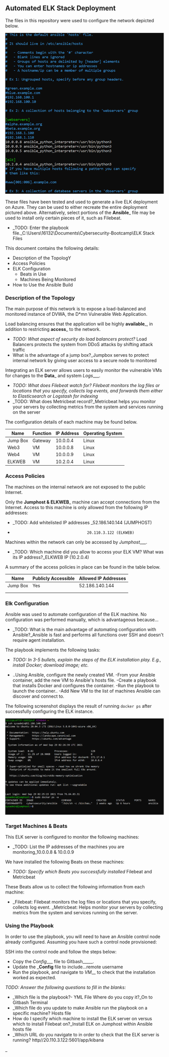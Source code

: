 ## Automated ELK Stack Deployment

The files in this repository were used to configure the network depicted below.

![TODO: Update the path with the name of your diagram](Ansible/Ansible.PNG)

These files have been tested and used to generate a live ELK deployment on Azure. They can be used to either recreate the entire deployment pictured above. Alternatively, select portions of the __Ansible___ file may be used to install only certain pieces of it, such as Filebeat.

  - _TODO: Enter the playbook file._C:\Users\16132\Documents\Cybersecurity-Bootcamp\ELK Stack Files

This document contains the following details:
- Description of the TopologY
- Access Policies
- ELK Configuration
  - Beats in Use
  - Machines Being Monitored
- How to Use the Ansible Build


### Description of the Topology

The main purpose of this network is to expose a load-balanced and monitored instance of DVWA, the D*mn Vulnerable Web Application.

Load balancing ensures that the application will be highly __available___, in addition to restricting __access___ to the network.
- _TODO: What aspect of security do load balancers protect?_  Load Balancers protects the system from DDoS attacks by shifting attack traffic
- What is the advantage of a jump box?_Jumpbox serves to protect internal network by giving user access to a secure node to monitored

Integrating an ELK server allows users to easily monitor the vulnerable VMs for changes to the __Data___ and system _Logs____.
- _TODO: What does Filebeat watch for?  Filebeat monitors the log files or locations that you specify, collects log events, and forwards them either to Elasticsearch or Logstash for indexing_
- _TODO: What does Metricbeat record?_Metricbeat helps you monitor your servers by collecting metrics from the system and services running on the server

The configuration details of each machine may be found below.


| Name     | Function | IP Address | Operating System |
|----------|----------|------------|------------------|
| Jump Box | Gateway  | 10.0.0.4   | Linux            |
|   Web3   |     VM   | 10.0.0.8   | Linux            |
|   Web4   |     VM   | 10.0.0.9   | Linux            |
|   ELKWEB |     VM   | 10.2.0.4   | Linux            |

### Access Policies

The machines on the internal network are not exposed to the public Internet. 

Only the __Jumphost & ELKWEB___ machine can accept connections from the Internet. Access to this machine is only allowed from the following IP addresses:
- _TODO: Add whitelisted IP addresses _52.186.140.144 (JUMPHOST)
-                                      20.110.3.122 (ELKWEB)

Machines within the network can only be accessed by _Jumphost____.

- _TODO: Which machine did you allow to access your ELK VM? What was its IP address?_ELKWEB IP (10.2.0.4)

A summary of the access policies in place can be found in the table below.

| Name     | Publicly Accessible | Allowed IP Addresses |
|----------|---------------------|----------------------|
| Jump Box | Yes                 |  52.186.140.144      |
|          |                     |                      |
|          |                     |                      |

### Elk Configuration

Ansible was used to automate configuration of the ELK machine. No configuration was performed manually, which is advantageous because...
- _TODO: What is the main advantage of automating configuration with Ansible?_Ansible is fast and performs all functions over SSH and doesn't require agent installation. 

The playbook implements the following tasks:
- _TODO: In 3-5 bullets, explain the steps of the ELK installation play. E.g., install Docker; download image; etc._

- ..Using Ansible, configure the newly created VM.
-From your Ansible container, add the new VM to Ansible's hosts file.
-Create a playbook that installs Docker and configures the container.
-Run the playbook to launch the container..
-Add New VM to the list of machines Ansible can discover and connect to.

The following screenshot displays the result of running `docker ps` after successfully configuring the ELK instance.

![TODO: Update the path with the name of your screenshot of docker ps output](Docker/DockerPS.PNG)

### Target Machines & Beats
This ELK server is configured to monitor the following machines:
- _TODO: List the IP addresses of the machines you are monitoring_10.0.0.8 & 10.0.0.9

We have installed the following Beats on these machines:
- _TODO: Specify which Beats you successfully installed_ Filebeat and Metricbeat

These Beats allow us to collect the following information from each machine:
- _Filebeat: Filebeat monitors the log files or locations that you specify, collects log event.
  _Metricbeat: Helps monitor your servers by collecting metrics from the system and services running on the server.

### Using the Playbook
In order to use the playbook, you will need to have an Ansible control node already configured. Assuming you have such a control node provisioned: 

SSH into the control node and follow the steps below:
- Copy the _Config____ file to Gitbash_____.
- Update the ___Config__ file to include...remote username
- Run the playbook, and navigate to _VM___ to check that the installation worked as expected.

_TODO: Answer the following questions to fill in the blanks:_
- _Which file is the playbook?- YML File Where do you copy it?_On to Gitbash Terminal
- _Which file do you update to make Ansible run the playbook on a specific machine? Hosts file
- How do I specify which machine to install the ELK server on versus which to install Filebeat on?_Install ELK on Jumphost within Ansible hosts file
- _Which URL do you navigate to in order to check that the ELK server is running? http//20.110.3.122:5601/app/kibana

_